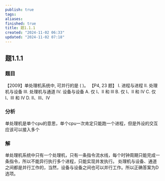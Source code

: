 ```yaml
---
publish: true
tags: 
aliases: 
finished: true
title: 题1.1.1
created: "2024-11-02 06:33"
updated: "2024-11-02 07:18"
---
```

## 题1.1.1
### 题目
【2009】单处理机系统中, 可并行的是 ( )。 【P4, 23 题】
I. 进程与进程
II. 处理机与设备
III. 处理机与通道 
IV. 设备与设备
A. 仅 I、II 和 III 
B. 仅 I、II 和 IV
C. 仅 I、III 和 IV 
D. II、III、IV
### 分析
单处理机是单个cpu的意思，单个cpu一次肯定只能跑一个进程，但是外设的交互应该可以接入多个
### 解
单处理机系统中只有一个处理机，只有一条指令流水线，每个时钟周期只能完成一条指令，所以不能异行执行多个进程，只能实现并发执行。
处理机与设备、通道之间都是并行工作的，当然，设备与设备之间也可以并行工作。所以正确答案为D选项。